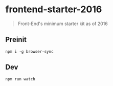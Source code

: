 # frontend-starter-2016

> Front-End's minimum starter kit as of 2016

## Preinit

```
npm i -g browser-sync
```

## Dev

```
npm run watch
```